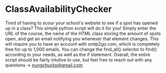 # ClassAvailabilityChecker
Tired of having to scour your school's website to see if a spot has opened up in a class? This simple python script will do it for you! Simply enter the URL of the course, the name of the HTML class  storing the amount of spots open, and get an email notifying you whenever that element changes. This will require you to have an account with smtp2go.com, which is completely free for up to 1,000 emails. You can change the find_all() selector to find() according to your needs, as well as the if statement. Overall, the entire script should be fairly intutive to use, but feel free to reach out with any questions -> nungchucks@gmail.com
